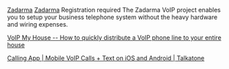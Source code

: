 
[Zadarma](https://zadarma.com/)
[Zadarma](https://zadarma.com/en/)
Registration required
The Zadarma VoIP project enables you to setup your business telephone system without the heavy hardware and wiring expenses.

[VoIP My House -- How to quickly distribute a VoIP phone line to your entire house](https://www.voipmyhouse.com)

[Calling App | Mobile VoIP Calls + Text on iOS and Android | Talkatone](https://www.talkatone.com/)

